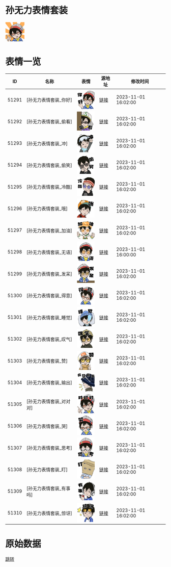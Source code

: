 # 孙无力表情套装

<img src="./cover.png" height="60" alt="cover" />

# 表情一览

|ID|名称|表情|源地址|修改时间|
|----|----|----|----|----|
|51291|[孙无力表情套装_你好]|<img src="./pic/051291_%5B孙无力表情套装_你好%5D.png" height="60" alt="你好"/>|[链接](https://i0.hdslb.com/bfs/garb/97b591b50a357ecf2ab8fd1ca70fdcd444e73df8.png)|2023-11-01 16:02:00|
|51292|[孙无力表情套装_偷看]|<img src="./pic/051292_%5B孙无力表情套装_偷看%5D.png" height="60" alt="偷看"/>|[链接](https://i0.hdslb.com/bfs/garb/7c99bae7bc1b3b35ec6a28292e0c6ca75a4d15aa.png)|2023-11-01 16:02:00|
|51293|[孙无力表情套装_冲]|<img src="./pic/051293_%5B孙无力表情套装_冲%5D.png" height="60" alt="冲"/>|[链接](https://i0.hdslb.com/bfs/garb/74283c5dec5fd3c52b0838ee41366d2cfe36cbbe.png)|2023-11-01 16:02:00|
|51294|[孙无力表情套装_偷笑]|<img src="./pic/051294_%5B孙无力表情套装_偷笑%5D.png" height="60" alt="偷笑"/>|[链接](https://i0.hdslb.com/bfs/garb/a48a0c07f21eead29f8a959ad93204c60593a125.png)|2023-11-01 16:02:00|
|51295|[孙无力表情套装_冷酷]|<img src="./pic/051295_%5B孙无力表情套装_冷酷%5D.png" height="60" alt="冷酷"/>|[链接](https://i0.hdslb.com/bfs/garb/d923ee23192b52d46058cf5b498d9ca8479ff3b0.png)|2023-11-01 16:02:00|
|51296|[孙无力表情套装_哦]|<img src="./pic/051296_%5B孙无力表情套装_哦%5D.png" height="60" alt="哦"/>|[链接](https://i0.hdslb.com/bfs/garb/0dfcf75077da788dc288fa8834576d15abe69edb.png)|2023-11-01 16:02:00|
|51297|[孙无力表情套装_加油]|<img src="./pic/051297_%5B孙无力表情套装_加油%5D.png" height="60" alt="加油"/>|[链接](https://i0.hdslb.com/bfs/garb/d94acd11539fbfa22a94c0b758478e80ae7dab07.png)|2023-11-01 16:02:00|
|51298|[孙无力表情套装_无语]|<img src="./pic/051298_%5B孙无力表情套装_无语%5D.png" height="60" alt="无语"/>|[链接](https://i0.hdslb.com/bfs/garb/df902d3b61428aaf8947cc5205b1bff5d63db9a4.png)|2023-11-01 16:00:00|
|51299|[孙无力表情套装_发呆]|<img src="./pic/051299_%5B孙无力表情套装_发呆%5D.png" height="60" alt="发呆"/>|[链接](https://i0.hdslb.com/bfs/garb/9a00ea0b69fc6c288f67547eabda0f6a7193e390.png)|2023-11-01 16:02:00|
|51300|[孙无力表情套装_得意]|<img src="./pic/051300_%5B孙无力表情套装_得意%5D.png" height="60" alt="得意"/>|[链接](https://i0.hdslb.com/bfs/garb/235f53bb168bcc4f3e48ef7d8371dec8afc1f621.png)|2023-11-01 16:02:00|
|51301|[孙无力表情套装_睡觉]|<img src="./pic/051301_%5B孙无力表情套装_睡觉%5D.png" height="60" alt="睡觉"/>|[链接](https://i0.hdslb.com/bfs/garb/be9d66128178ab9f741b24f0ecbec4369ed78b85.png)|2023-11-01 16:02:00|
|51302|[孙无力表情套装_叹气]|<img src="./pic/051302_%5B孙无力表情套装_叹气%5D.png" height="60" alt="叹气"/>|[链接](https://i0.hdslb.com/bfs/garb/b0f88d9f2934b765a50b00e2732a8eea5c4647a4.png)|2023-11-01 16:02:00|
|51303|[孙无力表情套装_赞]|<img src="./pic/051303_%5B孙无力表情套装_赞%5D.png" height="60" alt="赞"/>|[链接](https://i0.hdslb.com/bfs/garb/54ddb1e95839f6d718dd6db05cc38362ccdd3dfb.png)|2023-11-01 16:02:00|
|51304|[孙无力表情套装_输出]|<img src="./pic/051304_%5B孙无力表情套装_输出%5D.png" height="60" alt="输出"/>|[链接](https://i0.hdslb.com/bfs/garb/cff854201ee570d182fad56d0b9b599c40829880.png)|2023-11-01 16:02:00|
|51305|[孙无力表情套装_对对对]|<img src="./pic/051305_%5B孙无力表情套装_对对对%5D.png" height="60" alt="对对对"/>|[链接](https://i0.hdslb.com/bfs/garb/5e38c8aeececbbbff6a8f15817762c24c27fefca.png)|2023-11-01 16:02:00|
|51306|[孙无力表情套装_哭]|<img src="./pic/051306_%5B孙无力表情套装_哭%5D.png" height="60" alt="哭"/>|[链接](https://i0.hdslb.com/bfs/garb/655c5e9f9fdb37bead45ac4a6614657277b332b1.png)|2023-11-01 16:02:00|
|51307|[孙无力表情套装_思考]|<img src="./pic/051307_%5B孙无力表情套装_思考%5D.png" height="60" alt="思考"/>|[链接](https://i0.hdslb.com/bfs/garb/6bf782e9e2ba3b7453d4365321299af56196296e.png)|2023-11-01 16:02:00|
|51308|[孙无力表情套装_盯]|<img src="./pic/051308_%5B孙无力表情套装_盯%5D.png" height="60" alt="盯"/>|[链接](https://i0.hdslb.com/bfs/garb/f8357f2dfcaee5bdbd275692ffd29a7f5fade6ef.png)|2023-11-01 16:02:00|
|51309|[孙无力表情套装_有事吗]|<img src="./pic/051309_%5B孙无力表情套装_有事吗%5D.png" height="60" alt="有事吗"/>|[链接](https://i0.hdslb.com/bfs/garb/ba895bd00c6be4a8fa870945ecc9e9b3100832d9.png)|2023-11-01 16:02:00|
|51310|[孙无力表情套装_惊讶]|<img src="./pic/051310_%5B孙无力表情套装_惊讶%5D.png" height="60" alt="惊讶"/>|[链接](https://i0.hdslb.com/bfs/garb/b06b98a51282a0a62774c5ed6ad66f2e87801cf4.png)|2023-11-01 16:02:00|

# 原始数据

[跳转](./raw.json)

